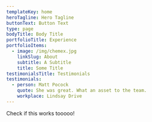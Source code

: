 ```yaml
---
templateKey: home
heroTagline: Hero Tagline
buttonText: Button Text
type: page
bodyTitle: Body Title
portfolioTitle: Experience
portfolioItems:
  - image: /img/chemex.jpg
    linkSlug: About
    subtitle: A Subtitle
    title: Some Title
testimonialsTitle: Testimonials
testimonials:
  - person: Matt Pocock
    quote: She was great. What an asset to the team.
    workplace: Lindsay Drive
---
```

Check if this works tooooo!
